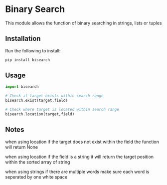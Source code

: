 # Binary Search

This module allows the function of binary searching in strings, lists or tuples


## Installation

Run the following to install:
```python
pip install bisearch
```


## Usage
```python
import bisearch 

# Check if target exists within search range
bisearch.exist(target,field)

# Check where target is located within search range
bisearch.location(target,field)
```

## Notes
when using location if the target does not exist within the field the function will return None

when using location if the field is a string it will return the target position within the sorted array of string

when using strings if there are multiple words make sure each word is seperated by one white space